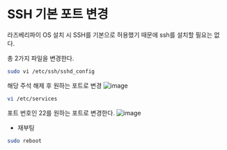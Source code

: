 # SSH 기본 포트 변경

라즈베리파이 OS 설치 시 SSH를 기본으로 허용했기 때문에 ssh를 설치할 필요는 없다.   

총 2가지 파일을 변경한다.

```bash
sudo vi /etc/ssh/sshd_config
```

해당 주석 해제 후 원하는 포트로 변경
![image](https://github.com/user-attachments/assets/97175c1f-e12c-4529-9d17-395a26ddbca3)


```bash
vi /etc/services
```

포트 번호인 22를 원하는 포트로 변경한다.
![image](https://github.com/user-attachments/assets/a24d9c07-2a70-4816-a361-ad601db6fe9a)

- 재부팅
```bash
sudo reboot 
```